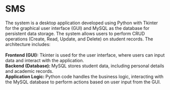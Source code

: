 # SMS
The system is a desktop application developed using Python with Tkinter for the graphical
user interface (GUI) and MySQL as the database for persistent data storage. The system
allows users to perform CRUD operations (Create, Read, Update, and Delete) on student
records. The architecture includes:<br><br>
<b>Frontend (GUI):</b> 
Tkinter is used for the user interface, where users can input data and interact
with the application.<br>
<b>Backend (Database): </b>
MySQL stores student data, including personal details and academic records.<br>
<b>Application Logic: </b>
Python code handles the business logic, interacting with the MySQL database to perform actions based on user input from the GUI.<br>
